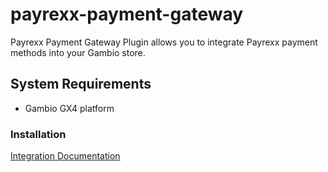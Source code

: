 # payrexx-payment-gateway
Payrexx Payment Gateway Plugin allows you to integrate Payrexx payment methods into your Gambio store.

## System Requirements

- Gambio GX4 platform

### Installation

[Integration Documentation](https://docs.payrexx.com/merchant/integration/e-commerce/gambio)
